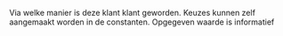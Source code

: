 Via welke manier is deze klant klant geworden. Keuzes kunnen zelf aangemaakt worden in de constanten. Opgegeven waarde is informatief